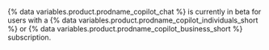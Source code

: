 {% data variables.product.prodname_copilot_chat %} is currently in beta for users with a {% data variables.product.prodname_copilot_individuals_short %} or {% data variables.product.prodname_copilot_business_short %} subscription.
